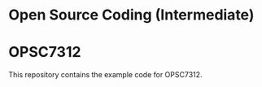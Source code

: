 # Open Source Coding (Intermediate)
# OPSC7312

This repository contains the example code for OPSC7312.
